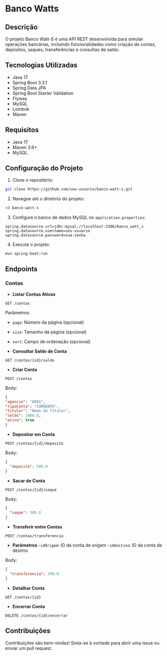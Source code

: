 # Banco Watts

## Descrição

O projeto Banco Watt-S é uma API REST desenvolvida para simular operações bancárias, incluindo funcionalidades como criação de contas, depósitos, saques, transferências e consultas de saldo.

## Tecnologias Utilizadas

- Java 17
- Spring Boot 3.3.1
- Spring Data JPA
- Spring Boot Starter Validation
- Flyway
- MySQL
- Lombok
- Maven

## Requisitos

- Java 17
- Maven 3.6+
- MySQL

## Configuração do Projeto

1. Clone o repositório:

```bash
git clone https://github.com/seu-usuario/banco-watt-s.git
```

2. Navegue até o diretório do projeto:

```bash
cd banco-watt-s
```

3. Configure o banco de dados MySQL no `application.properties`:

```properties
spring.datasource.url=jdbc:mysql://localhost:3306/banco_watt_s
spring.datasource.username=seu-usuario
spring.datasource.password=sua-senha
```

4. Execute o projeto:

```bash
mvn spring-boot:run
```

## Endpoints

### Contas

- **Listar Contas Ativas**

`GET /contas`

Parâmetros:
- `page`: Número da página (opcional)
- `size`: Tamanho da página (opcional)
- `sort`: Campo de ordenação (opcional)

- **Consultar Saldo de Conta**

`GET /contas/{id}/saldo`

- **Criar Conta**

`POST /contas`

Body:
```json
{
"agencia": "0001",
"tipoConta": "CORRENTE",
"titular": "Nome do Titular",
"saldo": 1000.0,
"ativa": true
}
```

- **Depositar em Conta**

`POST /contas/{id}/deposito`

Body:
```json
{
  "deposito": 500.0
}

```

- **Sacar de Conta**

`POST /contas/{id}/saque`

Body:
```json
{
  "saque": 300.0
}
```

- **Transferir entre Contas**

`POST /contas/transferencia`
- **Parâmetros**
-`idOrigem`: ID da conta de origem
-`idDestino`: ID da conta de destino

Body:
```json
{
  "transferencia": 300.0
}
```

- **Detalhar Conta**

`GET /contas/{id}`

- **Encerrar Conta**

`DELETE /contas/{id}/encerrar`

## Contribuições
Contribuições são bem-vindas! Sinta-se à vontade para abrir uma issue ou enviar um pull request.